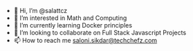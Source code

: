 - 👋 Hi, I’m @salattcz
- 👀 I’m interested in Math and Computing
- 🌱 I’m currently learning Docker principles
- 💞️ I’m looking to collaborate on Full Stack Javascript Projects
- 📫 How to reach me saloni.sikdar@techchefz.com

<!---
salattcz/salattcz is a ✨ special ✨ repository because its `README.md` (this file) appears on your GitHub profile.
You can click the Preview link to take a look at your changes.
--->
